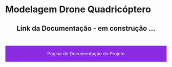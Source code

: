 # Modelagem Drone Quadricóptero

<h2 align="center"> Link da Documentação - em construção ...<br><br>
</h2>


<a href="https://oseiasdfarias.github.io/Modelagem-Drone-Quadricoptero/" target="_blank">
    <div height="100" style="background-color: BlueViolet;line-height: 50px;text-align: center;">
        <p style="color: white">Página de Documentação do Projeto</p>
    </div>
</a>
